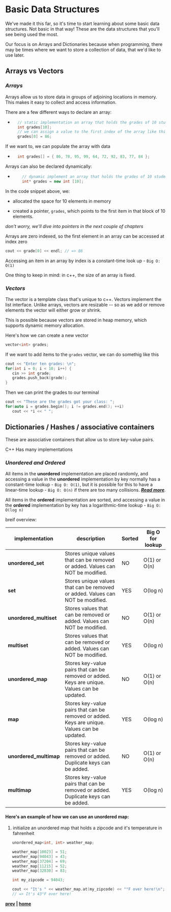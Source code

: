 # Basic Data Structures

We've made it this far, so it's time to start learning about some basic data structures.
Not basic in that way! These are the data structures that you'll see being used the most.

Our focus is on Arrays and Dictionaries because when programming, there may be times where we want to store a collection of data, that we'd like to use later.

## **Arrays vs Vectors**

### _Arrays_

Arrays allow us to store data in groups of adjoining locations in memory. This makes it easy to collect and access information.

There are a few different ways to declare an array:

- ```c++
    // static implementation an array that holds the grades of 10 students
    int grades[10];
    // we can assign a value to the first index of the array like this
    grades[0] = 86;
  ```

If we want to, we can populate the array with data

- ```c++
    int grades[] = { 86, 78, 95, 99, 64, 72, 92, 83, 77, 84 };
  ```

Arrays can also be declared dynamically:

- ```c++
      // dynamic implement an array that holds the grades of 10 students
      int* grades = new int [10];
  ```

In the code snippet above, we:

- allocated the space for 10 elements in memory

- created a pointer, `grades`, which points to the first item in that block of 10 elements.

_don't worry, we'll dive into pointers in the next couple of chapters_

Arrays are zero indexed, so the first element in an array can be accessed at index zero

```c++
cout << grade[0] << endl; // => 86
```

Accessing an item in an array by index is a constant-time look up - `Big O: O(1)`

One thing to keep in mind: in c++, the size of an array is fixed.

### _Vectors_

The vector is a template class that's unique to c++. Vectors implement the list interface. Unlike arrays, vectors are resizable -- so as we add or remove elements the vector will either grow or shrink.

This is possible because vectors are stored in heap memory, which supports dynamic memory allocation.

Here's how we can create a new vector

```c++
vector<int> grades;
```

If we want to add items to the `grades` vector, we can do somethig like this

```c++
cout << "Enter ten grades: \n";
for(int i = 0; i < 10; i++) {
   cin >> int grade;
   grades.push_back(grade);
}
```

Then we can print the grades to our terminal

```c++
cout << "These are the grades got your class: ";
for(auto i = grades.begin(); i != grades.end(); ++i)
   cout << *i << " ";
```

## **Dictionaries / Hashes / associative containers**

These are associative containers that allow us to store key-value pairs.

C++ Has many implementations

### **_Unordered and Ordered_**

All items in the **unordered** implementation are placed randomly, and accessing a value in the **unordered** implementation by key normally has a constant-time lookup - `Big O: O(1)`, but it is possible for this to have a linear-time lookup - `Big O: O(n)` if there are too many collisions.
**_[Read more](https://stackoverflow.com/questions/21518704/how-does-c-stl-unordered-map-resolve-collisions/21519560#21519560)_**.

All items in the **ordered** implementation are sorted, and accessing a value in the **ordered** implementation by key has a logarithmic-time lookup - `Big O: O(log n)`

breif overview:

| implementation         | description                                                                                  | Sorted | Big O for lookup |
| ---------------------- | -------------------------------------------------------------------------------------------- | ------ | ---------------- |
| **unordered_set**      | Stores unique values that can be removed or added. Values can NOT be modified.               | NO     | O(1) or O(n)     |
| **set**                | Stores unique values that can be removed or added. Values can NOT be modified.               | YES    | O(log n)         |
| **unordered_multiset** | Stores values that can be removed or added. Values can NOT be modified.                      | NO     | O(1) or O(n)     |
| **multiset**           | Stores values that can be removed or added. Values can NOT be modified.                      | YES    | O(log n)         |
| **unordered_map**      | Stores key-value pairs that can be removed or added. Keys are unique. Values can be updated. | NO     | O(1) or O(n)     |
| **map**                | Stores key-value pairs that can be removed or added. Keys are unique. Values can be updated. | YES    | O(log n)         |
| **unordered_multimap** | Stores key-value pairs that can be removed or added. Duplicate keys can be added.            | NO     | O(1) or O(n)     |
| **multimap**           | Stores key-value pairs that can be removed or added. Duplicate keys can be added.            | YES    | O(log n)         |

#### Here's an example of how we can use an unordered map:

1. initialize an unordered map that holds a zipcode and it's temperature in fahrenheit

```c++
   unordered_map<int, int> weather_map;

   weather_map[10023] = 51;
   weather_map[94043] = 43;
   weather_map[37204] = 69;
   weather_map[11215] = 52;
   weather_map[32830] = 83;

   int my_zipcode = 94043;

   cout << "It's " << weather_map.at(my_zipcode) << "°F over here!\n";
   // => It's 43°F over here!
```

**[prev](../04_Loops) | [home](../README.md) <!-- | [next](../06_Functions) -->**
